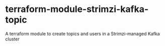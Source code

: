 # terraform-module-strimzi-kafka-topic
A terraform module to create topics and users in a Strimzi-managed Kafka cluster
